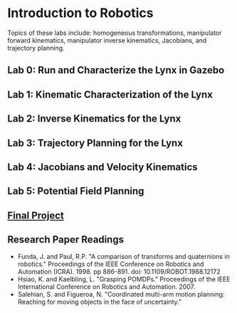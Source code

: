 # Introduction to Robotics

Topics of these labs include: homogeneous transformations, manipulator forward kinematics, manipulator inverse kinematics, Jacobians, and trajectory planning. 

## Lab 0: Run and Characterize the Lynx in Gazebo

## Lab 1: Kinematic Characterization of the Lynx

## Lab 2: Inverse Kinematics for the Lynx

## Lab 3: Trajectory Planning for the Lynx

## Lab 4: Jacobians and Velocity Kinematics

## Lab 5: Potential Field Planning

## [Final Project](https://github.com/sheilsarda/MEAM520_Final_Project)

## Research Paper Readings 

- Funda, J. and Paul, R.P. "A comparison of transforms and quaternions in robotics." Proceedings of the IEEE
Conference on Robotics and Automation (ICRA). 1998. pp 886-891. doi: 10.1109/ROBOT.1988.12172
- Hsiao, K. and Kaelbling, L. "Grasping POMDPs." Proceedings of the IEEE International Conference on Robotics and Automation. 2007.
- Salehian, S. and Figueroa, N. "Coordinated multi-arm motion planning: Reaching for moving objects in the face of uncertainty."
